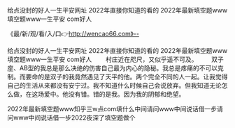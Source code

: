 给点没封的好人一生平安网址
2022年直接你知道的看的
2022年最新填空题www
填空题www一生平安 com好人


《最/新/观/看/入/口👉http://wencao66.com》--

给点没封的好人一生平安网址
2022年直接你知道的看的
2022年最新填空题www
填空题www一生平安 com好人
　　村庄近在咫尺，又似乎遥不可及。
　　双子座、AB型的我总是那么决绝的伤害自己最为内心的隐秘。我总是疼痛的不可以克制。而要命的是双子的我竟然遇见了天平的他。两个完全不同的人一起。让我觉得自己的生活从来都没有安宁过。我不知道什么时候自己会说放弃。但我知道无论怎么做，在这场爱中。他没有错。错的是我。因为我的阴郁和绝望。





2022年最新填空题www知乎三w点com填什么中间请问www中间说话借一步请问www中间说话借一步2022夜深了填空题做个
